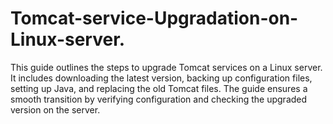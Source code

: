 # Tomcat-service-Upgradation-on-Linux-server.
This guide outlines the steps to upgrade Tomcat services on a Linux server. It includes downloading the latest version, backing up configuration files, setting up Java, and replacing the old Tomcat files. The guide ensures a smooth transition by verifying configuration and checking the upgraded version on the server.
